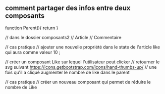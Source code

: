 ## comment partager des infos entre deux composants

function Parent(){
    return <Enfant />
}

// dans le dossier composants2
// Article
// Commentaire

// cas pratique 
// ajouter une nouvelle propriété dans le state de l'article like qui aura comme valeur 10 ;

// créer un composant Like sur lequel l'utilisateur peut clicker
// retourner le svg suivant 
https://icons.getbootstrap.com/icons/hand-thumbs-up/
// une fois qu'il a cliqué augmenter le nombre de like dans le parent 

// cas pratique 
// créer un nouveau composant qui permet de réduire le nombre de Like

